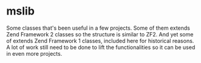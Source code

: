 mslib
=====
Some classes that's been useful in a few projects. Some of them extends Zend Framework 2 classes so the structure is similar to ZF2. And yet some of extends Zend Framework 1 classes, included here for historical reasons.
A lot of work still need to be done to lift the functionalities so it can be used in even more projects.
